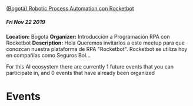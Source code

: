 
[(Bogotá) Robotic Process Automation con Rocketbot](https://www.meetup.com/Introduccion-a-Programacion-RPA-con-Rocketbot/events/266445785/)
##### Fri Nov 22 2019
**Location:** Bogota
**Organizer:** Introducción a Programación RPA con Rocketbot
**Description:** Hola Queremos invitarlos a este meetup para que conozcan nuestra plataforma de RPA "Rocketbot". Rocketbot se utiliza hoy en compañías como Seguros Bol...

<!-- TITLE: Global Events -->
<!-- SUBTITLE: A quick summary of Global Events -->


 For this AI ecosystem there are currently 1 future events that you can participate in, and 0 events that have already been organized 

# Events
<div class=events>


</div>

